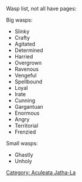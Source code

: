 Wasp list, not all have pages:

Big wasps:

-   Slinky
-   Crafty
-   Agitated
-   Determined
-   Harried
-   Overgrown
-   Ravenous
-   Vengeful
-   Spellbound
-   Loyal
-   Irate
-   Cunning
-   Gargantuan
-   Enormous
-   Angry
-   Territorial
-   Frenzied

Small wasps:

-   Ghastly
-   Unholy

[Category: Aculeata Jatha-La](Category:_Aculeata_Jatha-La "wikilink")
